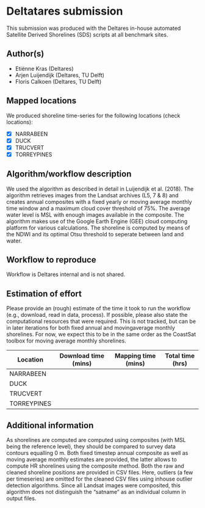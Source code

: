 # Deltatares submission

This submission was produced with the Deltares in-house automated Satellite Derived Shorelines (SDS) scripts at all benchmark sites.

## Author(s)

- Etiënne Kras (Deltares)
- Arjen Luijendijk (Deltares, TU Delft)
- Floris Calkoen (Deltares, TU Delft)

## Mapped locations

We produced shoreline time-series for the following locations (check locations):

- [x] NARRABEEN
- [x] DUCK
- [x] TRUCVERT
- [x] TORREYPINES

## Algorithm/workflow description

We used the algorithm as described in detail in Luijendijk et al. (2018). The algorithm retrieves images from the Landsat archives (L5, 7 & 8) and creates annual composites with a fixed yearly or moving average monthly time window and a maximum cloud cover threshold of 75%. The average water level is MSL with enough images available in the composite. The algorithm makes use of the Google Earth Engine (GEE) cloud computing platform for various calculations. The shoreline is computed by means of the NDWI and its optimal Otsu threshold to seperate between land and water. 

## Workflow to reproduce

Workflow is Deltares internal and is not shared.

## Estimation of effort

Please provide an (rough) estimate of the time it took to run the workflow (e.g., download, read in data, process). If possible, please also state the computational resources that were required. This is not tracked, but can be in later iterations for both fixed annual and movingaverage monthly shorelines. For now, we expect this to be in the same order as the CoastSat toolbox for moving average monthly shorelines.

| Location    | Download time (mins) | Mapping time (mins) | Total time (hrs) |
|-------------|------------------------|----------------------|------------------|
| NARRABEEN |                     |                    |          |
| DUCK     |                        |                      |                  |
| TRUCVERT    |                        |                      |                  |
| TORREYPINES    |                        |                      |                  |

## Additional information

As shorelines are computed are computed using composites (with MSL being the reference level), they should be compared to survey data contours equalling 0 m. Both fixed timestep annual composite as well as moving average monthly estimates are provided, the latter allows to compute HR shorelines using the composite method. Both the raw and cleaned shoreline positions are provided in CSV files. Here, outliers (a few per timeseries) are omitted for the cleaned CSV files using inhouse outlier detection algorithms. Since all Landsat images were composited, this algorithm does not distinguish the “satname” as an individual column in output files.
